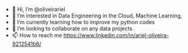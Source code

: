 - 👋 Hi, I’m @oliveirariel
- 👀 I’m interested in Data Engineering in the Cloud, Machine Learning, 
- 🌱 I’m currently learning how to improve my python codes
- 💞️ I’m looking to collaborate on any data projects
- 📫 How to reach me https://www.linkedin.com/in/ariel-oliveira-9212541b6/

<!---
oliveirariel/oliveirariel is a ✨ special ✨ repository because its `README.md` (this file) appears on your GitHub profile.
You can click the Preview link to take a look at your changes.
--->
